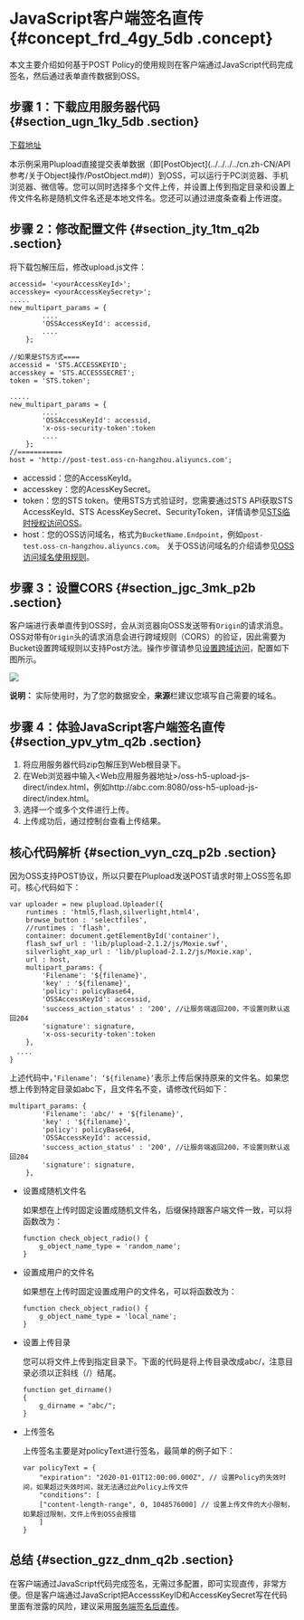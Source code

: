 # JavaScript客户端签名直传 {#concept_frd_4gy_5db .concept}

本文主要介绍如何基于POST Policy的使用规则在客户端通过JavaScript代码完成签名，然后通过表单直传数据到OSS。

## 步骤 1：下载应用服务器代码 {#section_ugn_1ky_5db .section}

[下载地址](https://docs-aliyun.cn-hangzhou.oss.aliyun-inc.com/internal/oss/0.0.4/assets/sample/oss-h5-upload-js-direct.zip)

本示例采用Plupload直接提交表单数据（即[PostObject](../../../../cn.zh-CN/API 参考/关于Object操作/PostObject.md#)）到OSS，可以运行于PC浏览器、手机浏览器、微信等。您可以同时选择多个文件上传，并设置上传到指定目录和设置上传文件名称是随机文件名还是本地文件名。您还可以通过进度条查看上传进度。

## 步骤 2：修改配置文件 {#section_jty_1tm_q2b .section}

将下载包解压后，修改upload.js文件：

``` {#codeblock_x5s_mom_wwt}
accessid= '<yourAccessKeyId>';
accesskey= <yourAccessKeySecrety>';
.....
new_multipart_params = {
        ....
        'OSSAccessKeyId': accessid, 
        ....
    };

//如果是STS方式====
accessid = 'STS.ACCESSKEYID';
accesskey = 'STS.ACCESSSECRET';
token = 'STS.token';

.....
new_multipart_params = {
        ....
        'OSSAccessKeyId': accessid, 
        'x-oss-security-token':token
        ....
    };
//===========
host = 'http://post-test.oss-cn-hangzhou.aliyuncs.com';
```

-   accessid：您的AccessKeyId。
-   accesskey：您的AcessKeySecret。
-   token：您的STS token。使用STS方式验证时，您需要通过STS API获取STS AccessKeyId、STS AcessKeySecret、SecurityToken，详情请参见[STS临时授权访问OSS](../../../../cn.zh-CN/开发指南/身份认证/STS临时授权访问OSS.md#)。
-   host：您的OSS访问域名，格式为`BucketName.Endpoint`，例如`post-test.oss-cn-hangzhou.aliyuncs.com`。 关于OSS访问域名的介绍请参见[OSS访问域名使用规则](../../../../cn.zh-CN/开发指南/访问域名（Endpoint）/OSS访问域名使用规则.md#)。

## 步骤 3：设置CORS {#section_jgc_3mk_p2b .section}

客户端进行表单直传到OSS时，会从浏览器向OSS发送带有`Origin`的请求消息。OSS对带有`Origin`头的请求消息会进行跨域规则（CORS）的验证，因此需要为Bucket设置跨域规则以支持Post方法。操作步骤请参见[设置跨域访问](../../../../cn.zh-CN/控制台用户指南/管理存储空间/设置跨域访问.md#)，配置如下图所示。

![](http://static-aliyun-doc.oss-cn-hangzhou.aliyuncs.com/assets/img/21672/156697703812308_zh-CN.png)

**说明：** 实际使用时，为了您的数据安全，**来源**栏建议您填写自己需要的域名。

## 步骤 4：体验JavaScript客户端签名直传 {#section_ypv_ytm_q2b .section}

1.  将应用服务器代码zip包解压到Web根目录下。
2.  在Web浏览器中输入<Web应用服务器地址\>/oss-h5-upload-js-direct/index.html，例如http://abc.com:8080/oss-h5-upload-js-direct/index.html。
3.  选择一个或多个文件进行上传。
4.  上传成功后，通过控制台查看上传结果。

## 核心代码解析 {#section_vyn_czq_p2b .section}

因为OSS支持POST协议，所以只要在Plupload发送POST请求时带上OSS签名即可。核心代码如下：

``` {#codeblock_nlt_ipg_t93}
var uploader = new plupload.Uploader({
    runtimes : 'html5,flash,silverlight,html4',
    browse_button : 'selectfiles',
    //runtimes : 'flash',
    container: document.getElementById('container'),
    flash_swf_url : 'lib/plupload-2.1.2/js/Moxie.swf',
    silverlight_xap_url : 'lib/plupload-2.1.2/js/Moxie.xap',
    url : host,
    multipart_params: {
        'Filename': '${filename}',
        'key' : '${filename}',
        'policy': policyBase64,
        'OSSAccessKeyId': accessid,
        'success_action_status' : '200', //让服务端返回200，不设置则默认返回204
        'signature': signature,
        'x-oss-security-token':token
    },
　....
}
```

上述代码中，`’Filename’: ‘${filename}’`表示上传后保持原来的文件名。如果您想上传到特定目录如abc下，且文件名不变，请修改代码如下：

``` {#codeblock_kzg_4e3_ag3}
multipart_params: {
        'Filename': 'abc/' + '${filename}',
        'key' : '${filename}',
        'policy': policyBase64,
        'OSSAccessKeyId': accessid,
        'success_action_status' : '200', //让服务端返回200，不设置则默认返回204
        'signature': signature,
    },
```

-   设置成随机文件名

    如果想在上传时固定设置成随机文件名，后缀保持跟客户端文件一致，可以将函数改为：

    ``` {#codeblock_cva_u37_pox}
    function check_object_radio() {
        g_object_name_type = 'random_name';
    }
    ```

-   设置成用户的文件名

    如果想在上传时固定设置成用户的文件名，可以将函数改为：

    ``` {#codeblock_rqm_gjt_st5}
    function check_object_radio() {
        g_object_name_type = 'local_name';
    }
    ```

-   设置上传目录

    您可以将文件上传到指定目录下。下面的代码是将上传目录改成abc/，注意目录必须以正斜线（/）结尾。

    ``` {#codeblock_54y_94w_5v2}
    function get_dirname()
    {
        g_dirname = "abc/"; 
    }
    ```

-   上传签名

    上传签名主要是对policyText进行签名，最简单的例子如下：

    ``` {#codeblock_ilk_ysy_x83}
    var policyText = {
        "expiration": "2020-01-01T12:00:00.000Z", // 设置Policy的失效时间，如果超过失效时间，就无法通过此Policy上传文件
        "conditions": [
        ["content-length-range", 0, 1048576000] // 设置上传文件的大小限制，如果超过限制，文件上传到OSS会报错
        ]
    }
    ```


## 总结 {#section_gzz_dnm_q2b .section}

在客户端通过JavaScript代码完成签名，无需过多配置，即可实现直传，非常方便。但是客户端通过JavaScript把AccesssKeyID和AccessKeySecret写在代码里面有泄露的风险，建议采用[服务端签名后直传](cn.zh-CN/最佳实践/Web端上传数据至OSS/Web端PostObject直传实践/服务端签名后直传.md#)。

